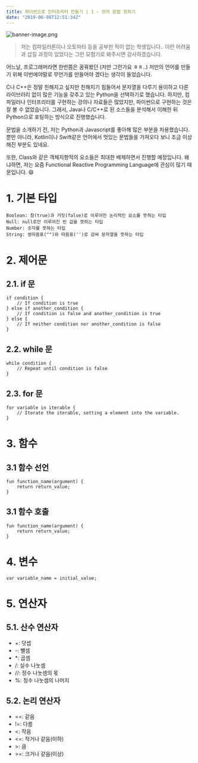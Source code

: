 ```yaml
---
title: 파이썬으로 인터프리터 만들기 | 1 - 언어 문법 정하기
date: "2019-06-08T12:51:34Z"
---
```


![banner-image.png](https://images.velog.io/post-images/devonnuri/a0149e00-899c-11e9-b9fe-13ba4dfd59d0/banner-image.png)

> 저는 컴파일러론이나 오토마타 등을 공부한 적이 없는 학생입니다.. 이런 어려움과 삽질 과정이 있었다는 그런 모험기로 봐주시면 감사하겠습니다.

어느날, 프로그래머라면 한번쯤은 꿈꿔봤던 (저만 그런가요 ㅎㅎ..) 저만의 언어를 만들기 위해 이번에야말로 무언가를 만들어야 겠다는 생각이 들었습니다.

C나 C++은 정말 친해지고 싶지만 친해지기 힘들어서 문자열을 다루기 용이하고 다른 라이브러리 없이 많은 기능을 갖추고 있는 Python을 선택하기로 했습니다. 하지만, 컴파일러나 인터프리터를 구현하는 강의나 자료들은 많았지만, 파이썬으로 구현하는 것은 잘 볼 수 없었습니다. 그래서, Java나 C/C++로 된 소스들을 분석해서  이해한 뒤 Python으로 포팅하는 방식으로 진행했습니다.

문법을 소개하기 전, 저는 Python과 Javascript를 좋아해 많은 부분을 차용했습니다. 뿐만 아니라, Kotlin이나 Swift같은 언어에서 멋있는 문법들을 가져오다 보니 조금 이상해진 부분도 있네요.

또한, Class와 같은 객체지향적의 요소들은 최대한 배제하면서 진행할 예정입니다. 왜냐하면, 저는 요즘 Functional Reactive Programming Language에 관심이 많기 때문입니다. 😄

# 1. 기본 타입

```
Boolean: 참(true)과 거짓(false)로 이루어진 논리적인 요소를 뜻하는 타입
Null: null로만 이루어진 빈 값을 뜻하는 타입
Number: 숫자를 뜻하는 타입
String: 쌍따옴표("")와 따옴표('')로 감싸 문자열을 뜻하는 타입
```

# 2. 제어문
## 2.1. if 문
```
if condition {
    // If condition is true
} else if another_condition {
    // If condition is false and another_condition is true
} else {
    // If neither condition nor another_condition is false
}
```

## 2.2. while 문
```
while condition {
    // Repeat until condition is false
}
```

## 2.3. for 문
```
for variable in iterable {
    // Iterate the iterable, setting a element into the variable.
}
```

# 3. 함수

## 3.1 함수 선언
```
fun function_name(argument) {
    return return_value;
}
```

## 3.1 함수 호출
```
fun function_name(argument) {
    return return_value;
}
```

# 4. 변수
```
var variable_name = initial_value;
```

# 5. 연산자
## 5.1. 산수 연산자
* +: 덧셉
* -: 뺼셈
* *: 곱셈
* /: 실수 나눗셈
* //: 정수 나눗셈의 몫
* %: 정수 나눗셈의 나머지

## 5.2. 논리 연산자
* ==: 같음
* !=: 다름
* <: 작음
* <=: 작거나 같음(이하)
* \>: 큼
* \>=: 크거나 같음(이상)
